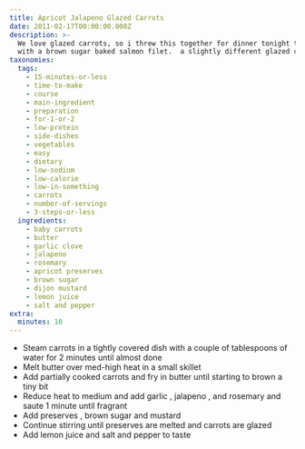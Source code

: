 ```yaml
---
title: Apricot Jalapeno Glazed Carrots
date: 2011-02-17T00:00:00.000Z
description: >-
  We love glazed carrots, so i threw this together for dinner tonight to serve
  with a brown sugar baked salmon filet.  a slightly different glazed carrot.
taxonomies:
  tags:
    - 15-minutes-or-less
    - time-to-make
    - course
    - main-ingredient
    - preparation
    - for-1-or-2
    - low-protein
    - side-dishes
    - vegetables
    - easy
    - dietary
    - low-sodium
    - low-calorie
    - low-in-something
    - carrots
    - number-of-servings
    - 3-steps-or-less
  ingredients:
    - baby carrots
    - butter
    - garlic clove
    - jalapeno
    - rosemary
    - apricot preserves
    - brown sugar
    - dijon mustard
    - lemon juice
    - salt and pepper
extra:
  minutes: 10
---
```

 - Steam carrots in a tightly covered dish with a couple of tablespoons of water for 2 minutes until almost done
 - Melt butter over med-high heat in a small skillet
 - Add partially cooked carrots and fry in butter until starting to brown a tiny bit
 - Reduce heat to medium and add garlic , jalapeno , and rosemary and saute 1 minute until fragrant
 - Add preserves , brown sugar and mustard
 - Continue stirring until preserves are melted and carrots are glazed
 - Add lemon juice and salt and pepper to taste
